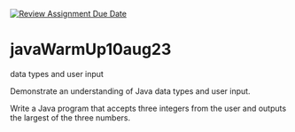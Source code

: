 [![Review Assignment Due Date](https://classroom.github.com/assets/deadline-readme-button-24ddc0f5d75046c5622901739e7c5dd533143b0c8e959d652212380cedb1ea36.svg)](https://classroom.github.com/a/pSh76A-C)
# javaWarmUp10aug23
data types and user input

Demonstrate an understanding of Java data types and user input.

Write a Java program that accepts three integers from the user and outputs the largest of the three numbers.

